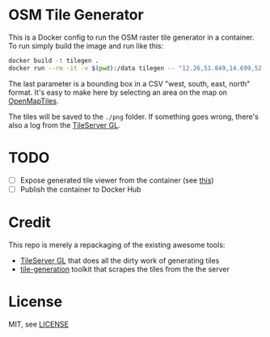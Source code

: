 OSM Tile Generator
==================

This is a Docker config to run the OSM raster tile generator in a container.
To run simply build the image and run like this:

```bash
docker build -t tilegen .
docker run --rm -it -v $(pwd):/data tilegen -- "12.26,51.849,14.699,52.994"
```

The last parameter is a bounding box in a CSV "west, south, east, north" format. It's easy to make here by selecting an area on the map on [OpenMapTiles][omp].

The tiles will be saved to the `./png` folder. If something goes wrong, there's also a log from the [TileServer GL][tsgl].

TODO
====

  - [ ] Expose generated tile viewer from the container (see [this][html])
  - [ ] Publish the container to Docker Hub

Credit
======

This repo is merely a repackaging of the existing awesome tools:

  - [TileServer GL][tsgl] that does all the dirty work of generating tiles
  - [tile-generation][tg] toolkit that scrapes the tiles from the the server

License
=======

MIT, see [LICENSE][lic]


[omp]: https://openmaptiles.com/extracts/#bounds=12.26,51.849,14.699,52.994
[tsgl]: https://github.com/klokantech/tileserver-gl
[tg]: https://github.com/CMU-CREATE-Lab/tile-generation
[html]: https://github.com/CMU-CREATE-Lab/tile-generation/blob/master/tile-fetcher/tile-viewer.html
[lic]: LICENSE
